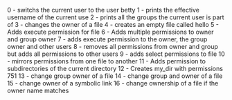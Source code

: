 0 - switchs the current user to the user betty
1 - prints the effective username of the current use
2 - prints all the groups the current user is part of
3 - changes the owner of a file
4 - creates an empty file called hello
5 - Adds execute permission for file
6 - Adds multiple permissions to owner and group owner
7 - adds execute permission to the owner, the group owner and other users
8 - removes all permissions from owner and group but adds all permissions to other users
9 - adds select permissions to file
10 - mirrors permissions from one file to another
11 - Adds permission to subdirectories of the current directory
12 - Creates my_dir with permissions 751
13 - change group owner of a file
14 - change group and owner of a file
15 - change owner of a symbolic link
16 - change ownership of a file if the owner name matches
